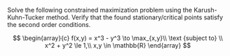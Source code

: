 Solve the following constrained maximization problem using the Karush-Kuhn-Tucker method. Verify that the found stationary/critical points satisfy the second order conditions.

$$
\begin{array}{c}
f(x,y) = x^3 - y^3 \to \max_{x,y}\\
\text {subject to} \\
x^2 + y^2 \le 1,\\
x,y \in \mathbb{R}
\end{array}
$$
